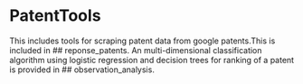# PatentTools
This includes tools for scraping patent data from google patents.This is included in ## reponse_patents. An multi-dimensional classification algorithm using logistic regression and decision trees for ranking of a patent is provided in ## observation_analysis.
